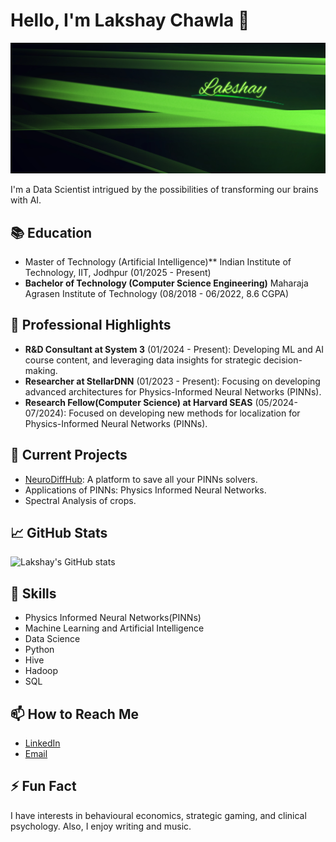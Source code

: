 # Hello, I'm Lakshay Chawla 👋

<img src="banner.jpg">

I'm a Data Scientist intrigued by the possibilities of transforming our brains with AI.

## 📚 Education

- Master of Technology (Artificial Intelligence)**
  Indian Institute of Technology, IIT, Jodhpur (01/2025 - Present)
- **Bachelor of Technology (Computer Science Engineering)**
  Maharaja Agrasen Institute of Technology (08/2018 - 06/2022, 8.6 CGPA)

## 🌟 Professional Highlights
- **R&D Consultant at System 3** (01/2024 - Present): Developing ML and AI course content, and leveraging data insights for strategic decision-making.
- **Researcher at StellarDNN** (01/2023 - Present): Focusing on developing advanced architectures for Physics-Informed Neural Networks (PINNs).
- **Research Fellow(Computer Science) at Harvard SEAS** (05/2024-07/2024): Focused on developing new methods for localization for Physics-Informed Neural Networks (PINNs).

## 🔭 Current Projects
- [NeuroDiffHub](http://dev.neurodiff.io): A platform to save all your PINNs solvers.
- Applications of PINNs: Physics Informed Neural Networks.
- Spectral Analysis of crops.

## 📈 GitHub Stats
![Lakshay's GitHub stats](https://github-readme-stats.vercel.app/api?username=Lakshay-13&show_icons=true&theme=radical&bg_color=967bb6&title_color=0afa9e&text_color=0afa9e)

## 🚀 Skills
- Physics Informed Neural Networks(PINNs)
- Machine Learning and Artificial Intelligence
- Data Science
- Python
- Hive
- Hadoop
- SQL
  
## 📫 How to Reach Me
- [LinkedIn](https://www.linkedin.com/in/lakshaychawla13)
- [Email](mailto:lakshaychawla13@gmail.com)

## ⚡ Fun Fact
I have interests in behavioural economics, strategic gaming, and clinical psychology. Also, I enjoy writing and music.
